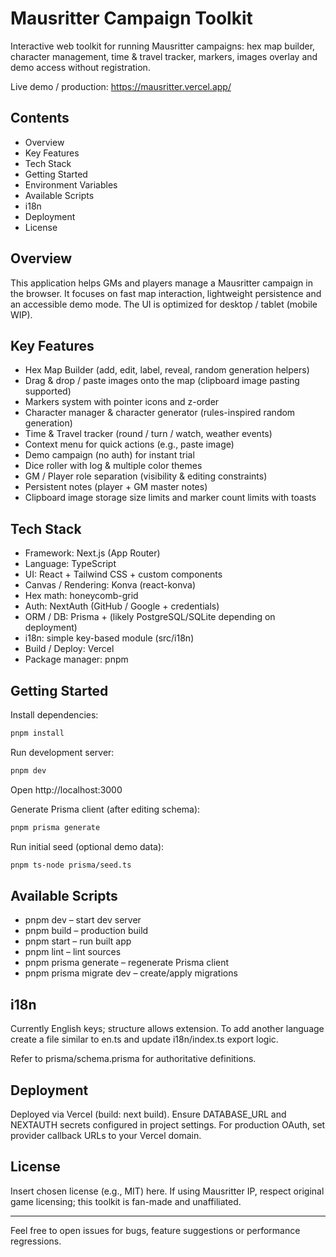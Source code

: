 # Mausritter Campaign Toolkit

Interactive web toolkit for running Mausritter campaigns: hex map builder, character management, time & travel tracker, markers, images overlay and demo access without registration.

Live demo / production: https://mausritter.vercel.app/

## Contents
- Overview
- Key Features
- Tech Stack
- Getting Started
- Environment Variables
- Available Scripts
- i18n
- Deployment
- License

## Overview
This application helps GMs and players manage a Mausritter campaign in the browser. It focuses on fast map interaction, lightweight persistence and an accessible demo mode. The UI is optimized for desktop / tablet (mobile WIP).

## Key Features
- Hex Map Builder (add, edit, label, reveal, random generation helpers)
- Drag & drop / paste images onto the map (clipboard image pasting supported)
- Markers system with pointer icons and z-order
- Character manager & character generator (rules-inspired random generation)
- Time & Travel tracker (round / turn / watch, weather events)
- Context menu for quick actions (e.g., paste image)
- Demo campaign (no auth) for instant trial
- Dice roller with log & multiple color themes
- GM / Player role separation (visibility & editing constraints)
- Persistent notes (player + GM master notes)
- Clipboard image storage size limits and marker count limits with toasts

## Tech Stack
- Framework: Next.js (App Router)
- Language: TypeScript
- UI: React + Tailwind CSS + custom components
- Canvas / Rendering: Konva (react-konva)
- Hex math: honeycomb-grid
- Auth: NextAuth (GitHub / Google + credentials)
- ORM / DB: Prisma + (likely PostgreSQL/SQLite depending on deployment)
- i18n: simple key-based module (src/i18n)
- Build / Deploy: Vercel
- Package manager: pnpm

## Getting Started
Install dependencies:
```bash
pnpm install
```
Run development server:
```bash
pnpm dev
```
Open http://localhost:3000

Generate Prisma client (after editing schema):
```bash
pnpm prisma generate
```
Run initial seed (optional demo data):
```bash
pnpm ts-node prisma/seed.ts
```

## Available Scripts
- pnpm dev – start dev server
- pnpm build – production build
- pnpm start – run built app
- pnpm lint – lint sources
- pnpm prisma generate – regenerate Prisma client
- pnpm prisma migrate dev – create/apply migrations

## i18n
Currently English keys; structure allows extension. To add another language create a file similar to en.ts and update i18n/index.ts export logic.

Refer to prisma/schema.prisma for authoritative definitions.

## Deployment
Deployed via Vercel (build: next build). Ensure DATABASE_URL and NEXTAUTH secrets configured in project settings. For production OAuth, set provider callback URLs to your Vercel domain.


## License
Insert chosen license (e.g., MIT) here. If using Mausritter IP, respect original game licensing; this toolkit is fan-made and unaffiliated.

---
Feel free to open issues for bugs, feature suggestions or performance regressions.
